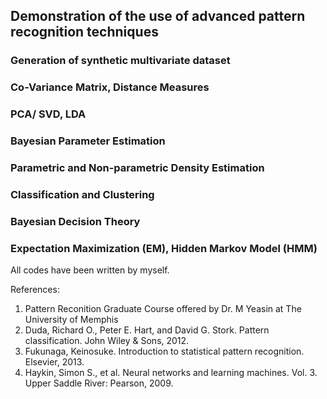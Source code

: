 ## Demonstration of the use of advanced pattern recognition techniques
### Generation of synthetic multivariate dataset
### Co-Variance Matrix, Distance Measures
### PCA/ SVD, LDA
### Bayesian Parameter Estimation
### Parametric and Non-parametric Density Estimation
### Classification and Clustering
### Bayesian Decision Theory
### Expectation Maximization (EM), Hidden Markov Model (HMM)
All codes have been written by myself.

References:
1. Pattern Reconition Graduate Course offered by Dr. M Yeasin at The University of Memphis
2. Duda, Richard O., Peter E. Hart, and David G. Stork. Pattern classification. John Wiley & Sons, 2012.
3. Fukunaga, Keinosuke. Introduction to statistical pattern recognition. Elsevier, 2013.
4. Haykin, Simon S., et al. Neural networks and learning machines. Vol. 3. Upper Saddle River: Pearson, 2009.
